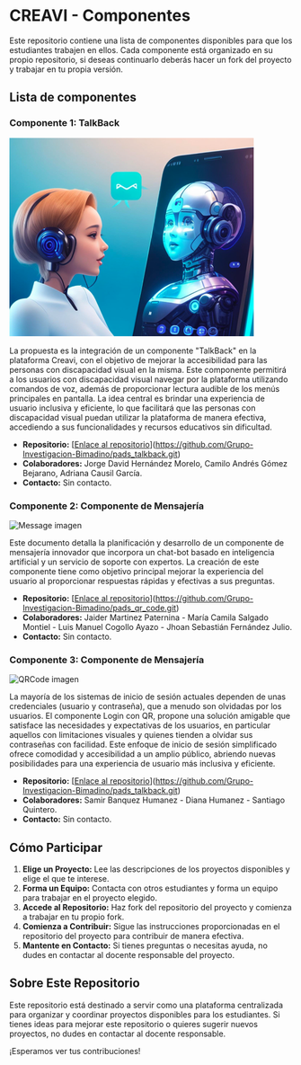 # CREAVI - Componentes

Este repositorio contiene una lista de componentes disponibles para que los estudiantes trabajen en ellos. Cada componente está organizado en su propio repositorio, si deseas continuarlo deberás hacer un fork del proyecto y trabajar en tu propia versión.

## Lista de componentes

### Componente 1: TalkBack
![TalkBack imagen](https://github.com/area-de-informatica/.github/blob/main/creavi-components/assets/312659208-a4640488-ab48-4431-830c-0f362e2a891e.png)

La propuesta es la integración de un componente "TalkBack" en la plataforma Creavi, con el objetivo de mejorar la accesibilidad para las personas con discapacidad visual en la misma. Este componente permitirá a los usuarios con discapacidad visual navegar por la plataforma utilizando comandos de voz, además de proporcionar lectura audible de los menús principales en pantalla. La idea central es brindar una experiencia de usuario inclusiva y eficiente, lo que facilitará que las personas con discapacidad visual puedan utilizar la plataforma de manera efectiva, accediendo a sus funcionalidades y recursos educativos sin dificultad. 

- **Repositorio:** [[Enlace al repositorio](enlace)](https://github.com/Grupo-Investigacion-Bimadino/pads_talkback.git)
- **Colaboradores:** Jorge David Hernández Morelo, Camilo Andrés Gómez Bejarano, Adriana Causil García.
- **Contacto:** Sin contacto.

### Componente 2: Componente de Mensajería
![Message imagen](https://raw.githubusercontent.com/Grupo-Investigacion-Bimadino/pads_messages/main/documents/assets/2024031380700.png)

Este documento detalla la planificación y desarrollo de un componente de mensajería innovador que incorpora un chat-bot basado en inteligencia artificial y un servicio de soporte con expertos. La creación de este componente tiene como objetivo principal mejorar la experiencia del usuario al proporcionar respuestas rápidas y efectivas a sus preguntas. 

- **Repositorio:** [[Enlace al repositorio](enlace)](https://github.com/Grupo-Investigacion-Bimadino/pads_qr_code.git)
- **Colaboradores:** Jaider Martinez Paternina - María Camila Salgado Montiel - Luis Manuel Cogollo Ayazo - Jhoan Sebastián Fernández Julio.
- **Contacto:** Sin contacto.


### Componente 3: Componente de Mensajería
![QRCode imagen](https://raw.githubusercontent.com/Grupo-Investigacion-Bimadino/pads_qr_code/main/assets/2024031381705.png)

La mayoría de los sistemas de inicio de sesión actuales dependen de unas credenciales (usuario y contraseña), que a menudo son olvidadas por los usuarios. El componente Login con QR, propone una solución amigable que satisface las necesidades y expectativas de los usuarios, en particular aquellos con limitaciones visuales y quienes tienden a olvidar sus contraseñas con facilidad. Este enfoque de inicio de sesión simplificado ofrece comodidad y accesibilidad a un amplio público, abriendo nuevas posibilidades para una experiencia de usuario más inclusiva y eficiente. 

- **Repositorio:** [[Enlace al repositorio](enlace)](https://github.com/Grupo-Investigacion-Bimadino/pads_talkback.git)
- **Colaboradores:** Samir Banquez Humanez - Diana Humanez - Santiago Quintero.
- **Contacto:** Sin contacto.


## Cómo Participar

1. **Elige un Proyecto:** Lee las descripciones de los proyectos disponibles y elige el que te interese.
2. **Forma un Equipo:** Contacta con otros estudiantes y forma un equipo para trabajar en el proyecto elegido.
3. **Accede al Repositorio:** Haz fork del repositorio del proyecto y comienza a trabajar en tu propio fork.
4. **Comienza a Contribuir:** Sigue las instrucciones proporcionadas en el repositorio del proyecto para contribuir de manera efectiva.
5. **Mantente en Contacto:** Si tienes preguntas o necesitas ayuda, no dudes en contactar al docente responsable del proyecto.

## Sobre Este Repositorio

Este repositorio está destinado a servir como una plataforma centralizada para organizar y coordinar proyectos disponibles para los estudiantes. Si tienes ideas para mejorar este repositorio o quieres sugerir nuevos proyectos, no dudes en contactar al docente responsable.

¡Esperamos ver tus contribuciones!
